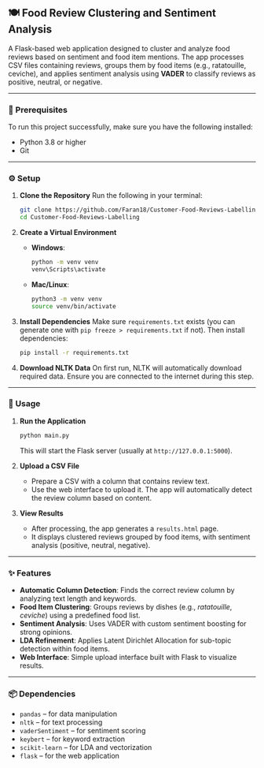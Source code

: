 ## 🍽️ **Food Review Clustering and Sentiment Analysis**

A Flask-based web application designed to cluster and analyze food reviews based on sentiment and food item mentions.
The app processes CSV files containing reviews, groups them by food items (e.g., ratatouille, ceviche), and applies sentiment analysis using **VADER** to classify reviews as positive, neutral, or negative.

---

### 🔧 Prerequisites

To run this project successfully, make sure you have the following installed:

* Python 3.8 or higher
* Git

---

### ⚙️ Setup

1. **Clone the Repository**
   Run the following in your terminal:

   ```bash
   git clone https://github.com/Faran18/Customer-Food-Reviews-Labelling.git
   cd Customer-Food-Reviews-Labelling
   ```

2. **Create a Virtual Environment**

   * **Windows**:

     ```bash
     python -m venv venv
     venv\Scripts\activate
     ```
   * **Mac/Linux**:

     ```bash
     python3 -m venv venv
     source venv/bin/activate
     ```

3. **Install Dependencies**
   Make sure `requirements.txt` exists (you can generate one with `pip freeze > requirements.txt` if not).
   Then install dependencies:

   ```bash
   pip install -r requirements.txt
   ```

4. **Download NLTK Data**
   On first run, NLTK will automatically download required data.
   Ensure you are connected to the internet during this step.

---

### 🚀 Usage

1. **Run the Application**

   ```bash
   python main.py
   ```

   This will start the Flask server (usually at `http://127.0.0.1:5000`).

2. **Upload a CSV File**

   * Prepare a CSV with a column that contains review text.
   * Use the web interface to upload it. The app will automatically detect the review column based on content.

3. **View Results**

   * After processing, the app generates a `results.html` page.
   * It displays clustered reviews grouped by food items, with sentiment analysis (positive, neutral, negative).

---

### ✨ Features

* **Automatic Column Detection**: Finds the correct review column by analyzing text length and keywords.
* **Food Item Clustering**: Groups reviews by dishes (e.g., *ratatouille*, *ceviche*) using a predefined food list.
* **Sentiment Analysis**: Uses VADER with custom sentiment boosting for strong opinions.
* **LDA Refinement**: Applies Latent Dirichlet Allocation for sub-topic detection within food items.
* **Web Interface**: Simple upload interface built with Flask to visualize results.

---

### 📦 Dependencies

* `pandas` – for data manipulation
* `nltk` – for text processing
* `vaderSentiment` – for sentiment scoring
* `keybert` – for keyword extraction
* `scikit-learn` – for LDA and vectorization
* `flask` – for the web application


